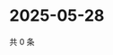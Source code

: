 # 2025-05-28

共 0 条

<!-- BEGIN ZHIHUQUESTIONS -->
<!-- 最后更新时间 Wed May 28 2025 15:11:41 GMT+0800 (China Standard Time) -->

<!-- END ZHIHUQUESTIONS -->
